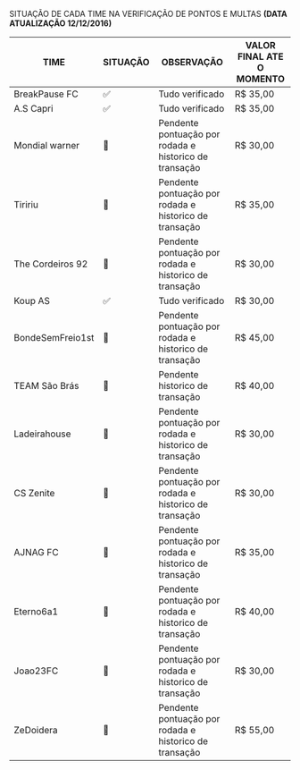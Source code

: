 SITUAÇÃO DE CADA TIME NA VERIFICAÇÃO DE PONTOS E MULTAS **(DATA ATUALIZAÇÃO 12/12/2016)**

TIME                  | SITUAÇÃO                | OBSERVAÇÃO                                             | VALOR FINAL ATE O MOMENTO 
----------------------| -------------------------| ------------------------------------------------------|-------------
BreakPause FC	        |:white_check_mark:        | Tudo verificado                                       |R$ 35,00
A.S Capri	            |:white_check_mark:        | Tudo verificado                                       |R$ 35,00
Mondial warner	      |:red_circle:              | Pendente pontuação por rodada e historico de transação|R$ 30,00
Tiririu	              |:red_circle:              | Pendente pontuação por rodada e historico de transação|R$ 35,00
The Cordeiros 92      |:red_circle:              | Pendente pontuação por rodada e historico de transação|R$ 30,00
Koup AS	              |:white_check_mark:        | Tudo verificado                                       |R$ 30,00
BondeSemFreio1st      |:red_circle:              | Pendente pontuação por rodada e historico de transação|R$ 45,00
TEAM São Brás	        |:large_orange_diamond:    | Pendente historico de transação                       |R$ 40,00
Ladeirahouse	        |:red_circle:              | Pendente pontuação por rodada e historico de transação|R$ 30,00
CS Zenite	            |:red_circle:              | Pendente pontuação por rodada e historico de transação|R$ 30,00
AJNAG FC	            |:red_circle:              | Pendente pontuação por rodada e historico de transação|R$ 35,00
Eterno6a1             |:red_circle:              | Pendente pontuação por rodada e historico de transação|R$ 40,00
Joao23FC              |:red_circle:              | Pendente pontuação por rodada e historico de transação|R$ 30,00
ZeDoidera             |:red_circle:              | Pendente pontuação por rodada e historico de transação|R$ 55,00













